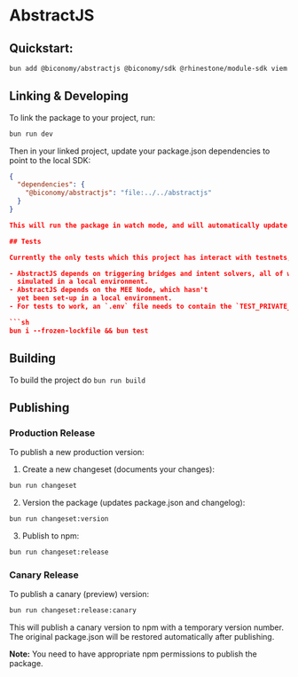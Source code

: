# AbstractJS

## Quickstart:

```sh
bun add @biconomy/abstractjs @biconomy/sdk @rhinestone/module-sdk viem
```
## Linking & Developing

To link the package to your project, run:

```sh
bun run dev
```

Then in your linked project, update your package.json dependencies to point to the local SDK:

```json
{
  "dependencies": {
    "@biconomy/abstractjs": "file:../../abstractjs"
  }
}

This will run the package in watch mode, and will automatically update the package in your linked project.

## Tests

Currently the only tests which this project has interact with testnets, due to several limitations:

- AbstractJS depends on triggering bridges and intent solvers, all of which can't be properly
  simulated in a local environment.
- AbstractJS depends on the MEE Node, which hasn't
  yet been set-up in a local environment.
- For tests to work, an `.env` file needs to contain the `TEST_PRIVATE_KEY` variable!

```sh
bun i --frozen-lockfile && bun test
```


## Building 

To build the project do `bun run build`

## Publishing

### Production Release
To publish a new production version:

1. Create a new changeset (documents your changes):
```sh
bun run changeset
```

2. Version the package (updates package.json and changelog):
```sh
bun run changeset:version
```

3. Publish to npm:
```sh
bun run changeset:release
```

### Canary Release
To publish a canary (preview) version:
```sh
bun run changeset:release:canary
```

This will publish a canary version to npm with a temporary version number. The original package.json will be restored automatically after publishing.

**Note:** You need to have appropriate npm permissions to publish the package.
